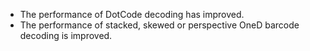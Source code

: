 
- The performance of DotCode decoding has improved.
- The performance of stacked, skewed or perspective OneD barcode decoding is improved.
